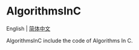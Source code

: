 # AlgorithmsInC

English | [简体中文](./README-zh.md "简体中文")

AlgorithmsInC include the code of Algorithms In C.